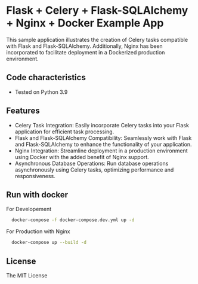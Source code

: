 
# Flask + Celery + Flask-SQLAlchemy + Nginx + Docker  Example App

This sample application illustrates the creation of Celery tasks compatible with Flask and Flask-SQLAlchemy. Additionally, Nginx has been incorporated to facilitate deployment in a Dockerized production environment.


## Code characteristics

* Tested on Python 3.9

## Features

- Celery Task Integration: Easily incorporate Celery tasks into your Flask application for efficient task processing.
- Flask and Flask-SQLAlchemy Compatibility: Seamlessly work with Flask and Flask-SQLAlchemy to enhance the functionality of your application.
- Nginx Integration: Streamline deployment in a production environment using Docker with the added benefit of Nginx support.
- Asynchronous Database Operations: Run database operations asynchronously using Celery tasks, optimizing performance and responsiveness.


## Run with docker

For Developement

```bash
  docker-compose -f docker-compose.dev.yml up -d
```

For Production with Nginx

```bash
  docker-compose up --build -d
```

## License

The MIT License

